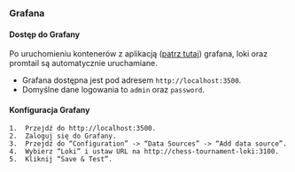 ### Grafana

#### Dostęp do Grafany
Po uruchomieniu kontenerów z aplikacją ([patrz tutaj](https://kkedzierski.github.io/chess-tournaments/pl/technicalGuide/running/)) grafana, loki oraz promtail są automatycznie uruchamiane. 
- Grafana dostępna jest pod adresem `http://localhost:3500`.
- Domyślne dane logowania to `admin` oraz `password`.

#### Konfiguracja Grafany
	1.	Przejdź do http://localhost:3500.
	2.	Zaloguj się do Grafany.
	3.	Przejdź do “Configuration” -> “Data Sources” -> “Add data source”.
	4.	Wybierz “Loki” i ustaw URL na http://chess-tournament-loki:3100.
	5.	Kliknij “Save & Test”.